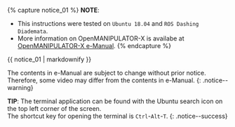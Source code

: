 
{% capture notice_01 %}
**NOTE**:
- This instructions were tested on `Ubuntu 18.04` and `ROS Dashing Diademata`.
- More information on OpenMANIPULATOR-X is availabe at [OpenMANIPULATOR-X e-Manual](/docs/en/platform/openmanipulator_x/overview/).
{% endcapture %}
<div class="notice--info">{{ notice_01 | markdownify }}</div>

The contents in e-Manual are subject to change without prior notice. Therefore, some video may differ from the contents in e-Manual.
{: .notice--warning}

**TIP**: The terminal application can be found with the Ubuntu search icon on the top left corner of the screen.  
The shortcut key for opening the terminal is `Ctrl`-`Alt`-`T`.
{: .notice--success}
